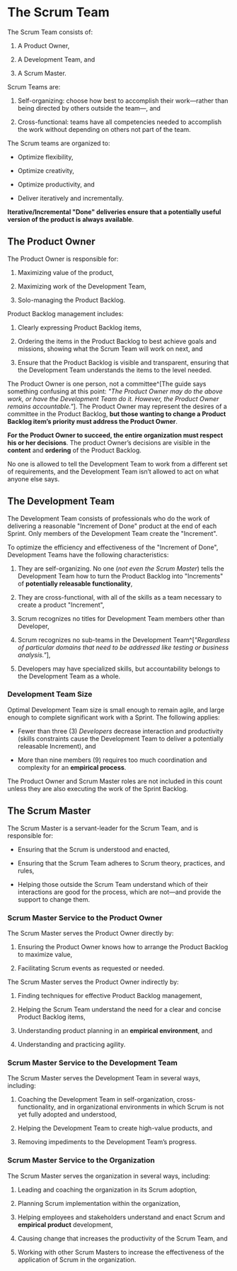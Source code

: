 # The Scrum Team
The Scrum Team consists of:

1. A Product Owner,

2. A Development Team, and

3. A Scrum Master.

Scrum Teams are:

1. Self-organizing: choose how best to accomplish their work—rather than being directed by others outside the team—, and

2. Cross-functional: teams have all competencies needed to accomplish the work without depending on others not part of the team.

The Scrum teams are organized to:

* Optimize flexibility,

* Optimize creativity, 

* Optimize productivity, and

* Deliver iteratively and incrementally.

**Iterative/Incremental "Done" deliveries ensure that a potentially useful version of the product is always available**.

## The Product Owner
The Product Owner is responsible for:

1. Maximizing value of the product,

2. Maximizing work of the Development Team,

3. Solo-managing the Product Backlog.

Product Backlog management includes:

1. Clearly expressing Product Backlog items,

2. Ordering the items in the Product Backlog to best achieve goals and missions, showing what the Scrum Team will work on next, and

3. Ensure that the Product Backlog is visible and transparent, ensuring that the Development Team understands the items to the level needed.

The Product Owner is one person, not a committee^[The guide says something confusing at this point: _"The Product Owner may do the above work, or have the Development Team do it. However, the Product Owner remains accountable."_]. The Product Owner may represent the desires of a committee in the Product Backlog, **but those wanting to change a Product Backlog item’s priority must address the Product Owner**.

**For the Product Owner to succeed, the entire organization must respect his or her decisions**. The product Owner’s decisions are visible in the **content** and **ordering** of the Product Backlog. 

No one is allowed to tell the Development Team to work from a different set of requirements, and the Development Team isn’t allowed to act on what anyone else says.

## The Development Team
The Development Team consists of professionals who do the work of delivering a reasonable "Increment of Done" product at the end of each Sprint. Only members of the Development Team create the "Increment".

To optimize the efficiency and effectiveness of the "Increment of Done", Development Teams have the following characteristics: 

1. They are self-organizing. No one (_not even the Scrum Master_) tells the Development Team how to turn the Product Backlog into "Increments" of **potentially releasable functionality**,

2. They are cross-functional, with all of the skills as a team necessary to create a product "Increment",

3. Scrum recognizes no titles for Development Team members other than Developer,

4. Scrum recognizes no sub-teams in the Development Team^[_"Regardless of particular domains that need to be addressed like testing or business analysis."_],

5. Developers may have specialized skills, but accountability belongs to the Development Team as a whole.

### Development Team Size
Optimal Development Team size is small enough to remain agile, and large enough to complete significant work with a Sprint. The following applies:

* Fewer than three (3) _Developers_ decrease interaction and productivity (skills constraints cause the Development Team to deliver a potentially releasable Increment), and

* More than nine members (9) requires too much coordination and complexity for an **empirical process**.

The Product Owner and Scrum Master roles are not included in this count unless they are also executing the work of the Sprint Backlog. 

## The Scrum Master
The Scrum Master is a servant-leader for the Scrum Team, and is responsible for:

* Ensuring that the Scrum is understood and enacted,

* Ensuring that the Scrum Team adheres to Scrum theory, practices, and rules,

* Helping those outside the Scrum Team understand which of their interactions are good for the process, which are not—and provide the support to change them.

### Scrum Master Service to the Product Owner
The Scrum Master serves the Product Owner directly by:

1. Ensuring the Product Owner knows how to arrange the Product Backlog to maximize value,

2. Facilitating Scrum events as requested or needed.

The Scrum Master serves the Product Owner indirectly by:

1. Finding techniques for effective Product Backlog management,

2. Helping the Scrum Team understand the need for a clear and concise Product Backlog items,

3. Understanding product planning in an **empirical environment**, and

4. Understanding and practicing agility.

### Scrum Master Service to the Development Team
The Scrum Master serves the Development Team in several ways, including:

1. Coaching the Development Team in self-organization,  cross-functionality, and in organizational environments in which Scrum is not yet fully adopted and understood, 

2. Helping the Development Team to create high-value products, and

3. Removing impediments to the Development Team’s progress. 

### Scrum Master Service to the Organization
The Scrum Master serves the organization in several ways, including:

1. Leading and coaching the organization in its Scrum adoption, 

2. Planning Scrum implementation within the organization,

3. Helping employees and stakeholders understand and enact Scrum and **empirical product** development,

4. Causing change that increases the productivity of the Scrum Team, and

5. Working with other Scrum Masters to increase the effectiveness of the application of Scrum in the organization.
